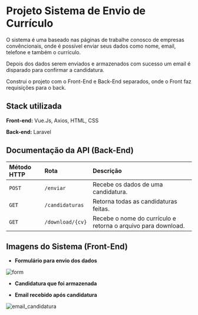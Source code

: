 
# Projeto Sistema de Envio de Currículo

O sistema é uma baseado nas páginas de trabalhe conosco de empresas convêncionais, onde é possível enviar seus dados como nome, email, telefone e também o currículo. 

Depois dos dados serem enviados e armazenados com sucesso um email é disparado para confirmar a candidatura.

Construi o projeto com o Front-End e Back-End separados, onde o Front faz requisições para o back.


## Stack utilizada

**Front-end:** Vue.Js, Axios, HTML, CSS

**Back-end:** Laravel


## Documentação da API (Back-End)


| Método HTTP   |Rota| Descrição                           |
| :---------- | :--------- | :---------------------------------- |
| `POST` | `/enviar` | Recebe os dados de uma candidatura. |
| `GET` | `/candidaturas` | Retorna todas as candidaturas feitas. |
| `GET` | `/download/{cv}` | Recebe o nome do currículo e retorna o arquivo para download. |


## Imagens do Sistema (Front-End)


 - **Formulário para envio dos dados**

![form](https://user-images.githubusercontent.com/62714648/160263445-77671201-66c5-4e5e-9e9f-1e8b60042d2a.png)


- **Candidatura que foi armazenada**



- **Email recebido após candidatura**

![email_candidatura](https://user-images.githubusercontent.com/62714648/160263659-50243316-9578-47bc-8c2a-cac7027b0757.png)


